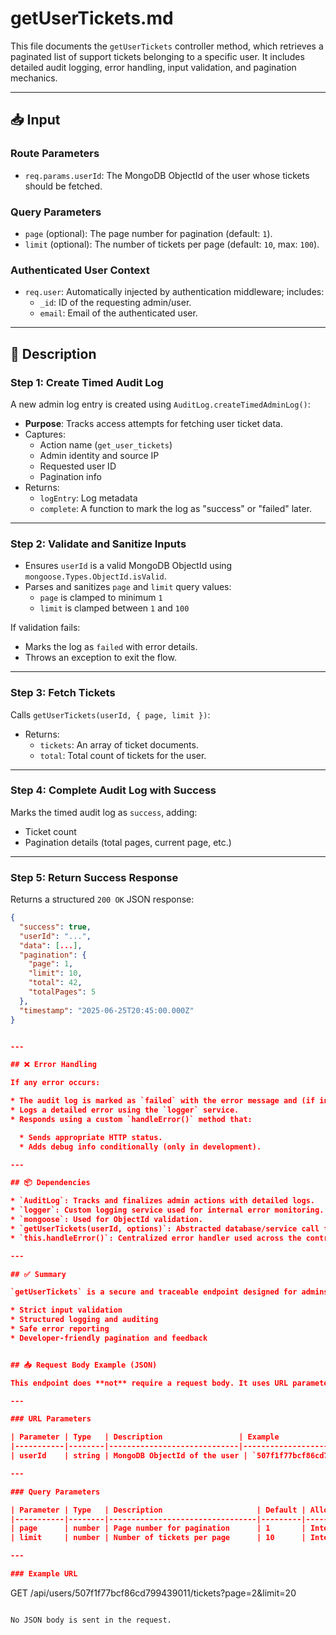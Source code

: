 # getUserTickets.md

This file documents the `getUserTickets` controller method, which retrieves a paginated list of support tickets belonging to a specific user. It includes detailed audit logging, error handling, input validation, and pagination mechanics.

---

## 📥 Input

### Route Parameters
- `req.params.userId`: The MongoDB ObjectId of the user whose tickets should be fetched.

### Query Parameters
- `page` (optional): The page number for pagination (default: `1`).
- `limit` (optional): The number of tickets per page (default: `10`, max: `100`).

### Authenticated User Context
- `req.user`: Automatically injected by authentication middleware; includes:
  - `_id`: ID of the requesting admin/user.
  - `email`: Email of the authenticated user.

---

## 📄 Description

### Step 1: Create Timed Audit Log
A new admin log entry is created using `AuditLog.createTimedAdminLog()`:
- **Purpose**: Tracks access attempts for fetching user ticket data.
- Captures:
  - Action name (`get_user_tickets`)
  - Admin identity and source IP
  - Requested user ID
  - Pagination info
- Returns:
  - `logEntry`: Log metadata
  - `complete`: A function to mark the log as "success" or "failed" later.

---

### Step 2: Validate and Sanitize Inputs
- Ensures `userId` is a valid MongoDB ObjectId using `mongoose.Types.ObjectId.isValid`.
- Parses and sanitizes `page` and `limit` query values:
  - `page` is clamped to minimum `1`
  - `limit` is clamped between `1` and `100`

If validation fails:
- Marks the log as `failed` with error details.
- Throws an exception to exit the flow.

---

### Step 3: Fetch Tickets
Calls `getUserTickets(userId, { page, limit })`:
- Returns:
  - `tickets`: An array of ticket documents.
  - `total`: Total count of tickets for the user.

---

### Step 4: Complete Audit Log with Success
Marks the timed audit log as `success`, adding:
- Ticket count
- Pagination details (total pages, current page, etc.)

---

### Step 5: Return Success Response
Returns a structured `200 OK` JSON response:
```json
{
  "success": true,
  "userId": "...",
  "data": [...],
  "pagination": {
    "page": 1,
    "limit": 10,
    "total": 42,
    "totalPages": 5
  },
  "timestamp": "2025-06-25T20:45:00.000Z"
}


---

## ❌ Error Handling

If any error occurs:

* The audit log is marked as `failed` with the error message and (if in development) the full stack trace.
* Logs a detailed error using the `logger` service.
* Responds using a custom `handleError()` method that:

  * Sends appropriate HTTP status.
  * Adds debug info conditionally (only in development).

---

## 📦 Dependencies

* `AuditLog`: Tracks and finalizes admin actions with detailed logs.
* `logger`: Custom logging service used for internal error monitoring.
* `mongoose`: Used for ObjectId validation.
* `getUserTickets(userId, options)`: Abstracted database/service call for fetching tickets.
* `this.handleError()`: Centralized error handler used across the controller.

---

## ✅ Summary

`getUserTickets` is a secure and traceable endpoint designed for admins to retrieve support tickets of a specific user. It includes:

* Strict input validation
* Structured logging and auditing
* Safe error reporting
* Developer-friendly pagination and feedback


## 📥 Request Body Example (JSON)

This endpoint does **not** require a request body. It uses URL parameters and query strings to fetch user tickets.

---

### URL Parameters

| Parameter | Type   | Description                 | Example                      |
|-----------|--------|-----------------------------|------------------------------|
| userId    | string | MongoDB ObjectId of the user | `507f1f77bcf86cd799439011`   |

---

### Query Parameters

| Parameter | Type   | Description                     | Default | Allowed Values          |
|-----------|--------|---------------------------------|---------|------------------------|
| page      | number | Page number for pagination      | 1       | Integer ≥ 1             |
| limit     | number | Number of tickets per page      | 10      | Integer between 1 and 100 |

---

### Example URL

```

GET /api/users/507f1f77bcf86cd799439011/tickets?page=2\&limit=20

```

No JSON body is sent in the request.
